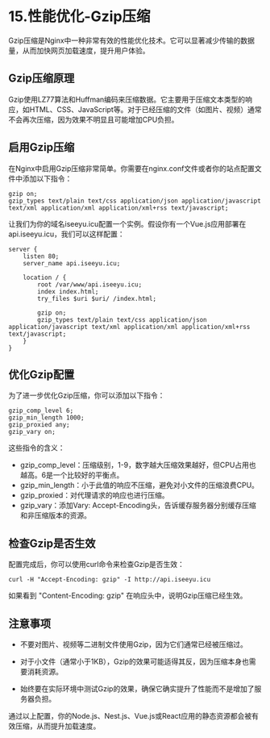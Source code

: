 # 15.性能优化-Gzip压缩

Gzip压缩是Nginx中一种非常有效的性能优化技术。它可以显著减少传输的数据量，从而加快网页加载速度，提升用户体验。

## Gzip压缩原理

Gzip使用LZ77算法和Huffman编码来压缩数据。它主要用于压缩文本类型的响应，如HTML、CSS、JavaScript等。对于已经压缩的文件（如图片、视频）通常不会再次压缩，因为效果不明显且可能增加CPU负担。

## 启用Gzip压缩

 在Nginx中启用Gzip压缩非常简单。你需要在nginx.conf文件或者你的站点配置文件中添加以下指令：

```nginx
gzip on;
gzip_types text/plain text/css application/json application/javascript text/xml application/xml application/xml+rss text/javascript;
```

让我们为你的域名iseeyu.icu配置一个实例。假设你有一个Vue.js应用部署在api.iseeyu.icu，我们可以这样配置：

```nginx
server {
    listen 80;
    server_name api.iseeyu.icu;

    location / {
        root /var/www/api.iseeyu.icu;
        index index.html;
        try_files $uri $uri/ /index.html;

        gzip on;
        gzip_types text/plain text/css application/json application/javascript text/xml application/xml application/xml+rss text/javascript;
    }
}
```

## 优化Gzip配置

为了进一步优化Gzip压缩，你可以添加以下指令：

```nginx
gzip_comp_level 6;
gzip_min_length 1000;
gzip_proxied any;
gzip_vary on;
```

这些指令的含义：

- gzip_comp_level：压缩级别，1-9，数字越大压缩效果越好，但CPU占用也越高。6是一个比较好的平衡点。
- gzip_min_length：小于此值的响应不压缩，避免对小文件的压缩浪费CPU。
- gzip_proxied：对代理请求的响应也进行压缩。
- gzip_vary：添加Vary: Accept-Encoding头，告诉缓存服务器分别缓存压缩和非压缩版本的资源。

## 检查Gzip是否生效

配置完成后，你可以使用curl命令来检查Gzip是否生效：

```
curl -H "Accept-Encoding: gzip" -I http://api.iseeyu.icu
```

如果看到 "Content-Encoding: gzip" 在响应头中，说明Gzip压缩已经生效。

## 注意事项

- 不要对图片、视频等二进制文件使用Gzip，因为它们通常已经被压缩过。
- 对于小文件（通常小于1KB），Gzip的效果可能适得其反，因为压缩本身也需要消耗资源。

- 始终要在实际环境中测试Gzip的效果，确保它确实提升了性能而不是增加了服务器负担。

通过以上配置，你的Node.js、Nest.js、Vue.js或React应用的静态资源都会被有效压缩，从而提升加载速度。